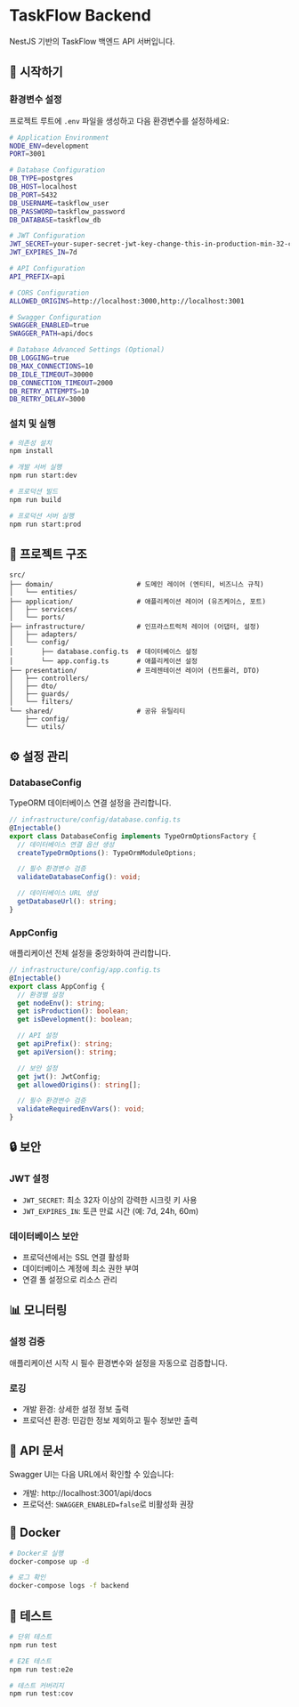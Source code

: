 # TaskFlow Backend

NestJS 기반의 TaskFlow 백엔드 API 서버입니다.

## 🚀 시작하기

### 환경변수 설정

프로젝트 루트에 `.env` 파일을 생성하고 다음 환경변수를 설정하세요:

```bash
# Application Environment
NODE_ENV=development
PORT=3001

# Database Configuration
DB_TYPE=postgres
DB_HOST=localhost
DB_PORT=5432
DB_USERNAME=taskflow_user
DB_PASSWORD=taskflow_password
DB_DATABASE=taskflow_db

# JWT Configuration
JWT_SECRET=your-super-secret-jwt-key-change-this-in-production-min-32-chars
JWT_EXPIRES_IN=7d

# API Configuration
API_PREFIX=api

# CORS Configuration
ALLOWED_ORIGINS=http://localhost:3000,http://localhost:3001

# Swagger Configuration
SWAGGER_ENABLED=true
SWAGGER_PATH=api/docs

# Database Advanced Settings (Optional)
DB_LOGGING=true
DB_MAX_CONNECTIONS=10
DB_IDLE_TIMEOUT=30000
DB_CONNECTION_TIMEOUT=2000
DB_RETRY_ATTEMPTS=10
DB_RETRY_DELAY=3000
```

### 설치 및 실행

```bash
# 의존성 설치
npm install

# 개발 서버 실행
npm run start:dev

# 프로덕션 빌드
npm run build

# 프로덕션 서버 실행
npm run start:prod
```

## 📁 프로젝트 구조

```
src/
├── domain/                     # 도메인 레이어 (엔티티, 비즈니스 규칙)
│   └── entities/
├── application/                # 애플리케이션 레이어 (유즈케이스, 포트)
│   ├── services/
│   └── ports/
├── infrastructure/             # 인프라스트럭처 레이어 (어댑터, 설정)
│   ├── adapters/
│   └── config/
│       ├── database.config.ts  # 데이터베이스 설정
│       └── app.config.ts       # 애플리케이션 설정
├── presentation/               # 프레젠테이션 레이어 (컨트롤러, DTO)
│   ├── controllers/
│   ├── dto/
│   ├── guards/
│   └── filters/
└── shared/                     # 공유 유틸리티
    ├── config/
    └── utils/
```

## ⚙️ 설정 관리

### DatabaseConfig

TypeORM 데이터베이스 연결 설정을 관리합니다.

```typescript
// infrastructure/config/database.config.ts
@Injectable()
export class DatabaseConfig implements TypeOrmOptionsFactory {
  // 데이터베이스 연결 옵션 생성
  createTypeOrmOptions(): TypeOrmModuleOptions;

  // 필수 환경변수 검증
  validateDatabaseConfig(): void;

  // 데이터베이스 URL 생성
  getDatabaseUrl(): string;
}
```

### AppConfig

애플리케이션 전체 설정을 중앙화하여 관리합니다.

```typescript
// infrastructure/config/app.config.ts
@Injectable()
export class AppConfig {
  // 환경별 설정
  get nodeEnv(): string;
  get isProduction(): boolean;
  get isDevelopment(): boolean;

  // API 설정
  get apiPrefix(): string;
  get apiVersion(): string;

  // 보안 설정
  get jwt(): JwtConfig;
  get allowedOrigins(): string[];

  // 필수 환경변수 검증
  validateRequiredEnvVars(): void;
}
```

## 🔒 보안

### JWT 설정

- `JWT_SECRET`: 최소 32자 이상의 강력한 시크릿 키 사용
- `JWT_EXPIRES_IN`: 토큰 만료 시간 (예: 7d, 24h, 60m)

### 데이터베이스 보안

- 프로덕션에서는 SSL 연결 활성화
- 데이터베이스 계정에 최소 권한 부여
- 연결 풀 설정으로 리소스 관리

## 📊 모니터링

### 설정 검증

애플리케이션 시작 시 필수 환경변수와 설정을 자동으로 검증합니다.

### 로깅

- 개발 환경: 상세한 설정 정보 출력
- 프로덕션 환경: 민감한 정보 제외하고 필수 정보만 출력

## 🔗 API 문서

Swagger UI는 다음 URL에서 확인할 수 있습니다:

- 개발: http://localhost:3001/api/docs
- 프로덕션: `SWAGGER_ENABLED=false`로 비활성화 권장

## 🐳 Docker

```bash
# Docker로 실행
docker-compose up -d

# 로그 확인
docker-compose logs -f backend
```

## 🧪 테스트

```bash
# 단위 테스트
npm run test

# E2E 테스트
npm run test:e2e

# 테스트 커버리지
npm run test:cov
```
